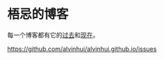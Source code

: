 # 梧忌的博客

每一个博客都有它的[过去](https://alvinhui.github.io)和[现在](https://github.com/alvinhui/alvinhui.github.io/issues)。

https://github.com/alvinhui/alvinhui.github.io/issues

